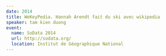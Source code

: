 ```yaml
---
date: 2014
title: WeKeyPedia. Hannah Arendt fait du ski avec wikipedia
speaker: tam kien duong
event:
  name: SoData 2014
  url: http://sodata.org/
  location: Institut de Géographique National
---
```


<div style="width: 560px">
<script async class="speakerdeck-embed" data-id="193b56f1cbe541c88ac096f339290ce0" data-ratio="1.33333333333333" src="//speakerdeck.com/assets/embed.js"></script>
</div>
